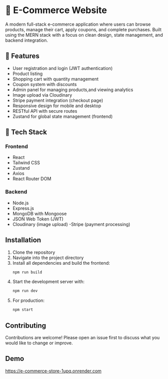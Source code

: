 # 🛒 E-Commerce Website

A modern full-stack e-commerce application where users can browse products, manage their cart, apply coupons, and complete purchases. Built using the MERN stack with a focus on clean design, state management, and backend integration.

## 🔧 Features

- User registration and login (JWT authentication)
- Product listing
- Shopping cart with quantity management
- Coupon system with discounts
- Admin panel for managing products,and viewing analytics
- Image upload via Cloudinary
- Stripe payment integration (checkout page)
- Responsive design for mobile and desktop
- RESTful API with secure routes
- Zustand for global state management (frontend)

## 🧰 Tech Stack

### Frontend
- React
- Tailwind CSS
- Zustand
- Axios
- React Router DOM

### Backend
- Node.js
- Express.js
- MongoDB with Mongoose
- JSON Web Token (JWT)
- Cloudinary (image upload)
-Stripe (payment processing)

## Installation
1. Clone the repository  
2. Navigate into the project directory  
3. Install all dependencies and build the frontend:
   ```bash
   npm run build
   
4. Start the development server with:  
   ```bash
   npm run dev


5. For production:   
   ```bash
   npm start

## Contributing

Contributions are welcome! Please open an issue first to discuss what you would like to change or improve.

## Demo

https://e-commerce-store-1upq.onrender.com


